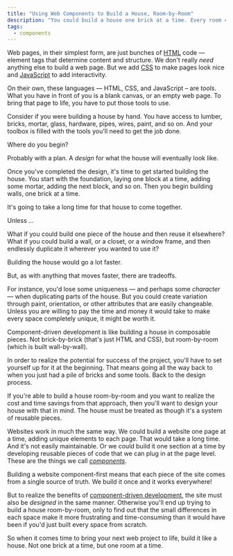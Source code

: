 ```yaml
---
title: "Using Web Components to Build a House, Room-by-Room"
description: "You could build a house one brick at a time. Every room could be unique. That would take a long time and it'd cost a lot of money, as houses usually do. But what if you could build a house room-by-room?"
tags:
  - components
---
```


Web pages, in their simplest form, are just bunches of [HTML](/wtf-is-html) code — element tags that determine content and structure. We don't really _need_ anything else to build a web page. But we add [CSS](/wtf-is-css) to make pages look nice and [JavaScript](/wtf-is-javascript) to add interactivity.

On their own, these languages — HTML, CSS, and JavaScript – are _tools_. What you have in front of you is a blank canvas, or an empty web page. To bring that page to life, you have to put those tools to use.

Consider if you were building a house by hand. You have access to lumber, bricks, mortar, glass, hardware, pipes, wires, paint, and so on. And your toolbox is filled with the tools you'll need to get the job done.

Where do you begin?

Probably with a plan. A _design_ for what the house will eventually look like.

Once you've completed the design, it's time to get started building the house. You start with the foundation, laying one block at a time, adding some mortar, adding the next block, and so on. Then you begin building walls, one brick at a time.

It's going to take a long time for that house to come together.

Unless ...

What if you could build one piece of the house and then reuse it elsewhere? What if you could build a wall, or a closet, or a window frame, and then endlessly duplicate it wherever you wanted to use it?

Building the house would go a lot faster.

But, as with anything that moves faster, there are tradeoffs.

For instance, you'd lose some uniqueness — and perhaps some _character_ — when duplicating parts of the house. But you could create variation through paint, orientation, or other attributes that are easily changeable. Unless you are willing to pay the time and money it would take to make every space completely unique, it might be worth it.

Component-driven development is like building a house in composable pieces. Not brick-by-brick (that's just HTML and CSS), but room-by-room (which is built wall-by-wall).

In order to realize the potential for success of the project, you'll have to set yourself up for it at the beginning. That means going all the way back to when you just had a pile of bricks and some tools. Back to the design process.

If you're able to build a house room-by-room and you want to realize the cost and time savings from that approach, then you'll want to design your house with that in mind. The house must be treated as though it's a system of reusable pieces.

Websites work in much the same way. We could build a website one page at a time, adding unique elements to each page. That would take a long time. And it's not easily maintainable. Or we could build it one section at a time by developing reusable pieces of code that we can plug in at the page level. These are the things we call [_components_](/wtf-is-a-web-component).

Building a website component-first means that each piece of the site comes from a single source of truth. We build it once and it works everywhere!

But to realize the benefits of [component-driven development](/wtf-is-component-driven-development), the site must also be _designed_ in the same manner. Otherwise you'll end up trying to build a house room-by-room, only to find out that the small differences in each space make it more frustrating and time-consuming than it would have been if you'd just built every space from scratch.

So when it comes time to bring your next web project to life, build it like a house. Not one brick at a time, but one room at a time.
